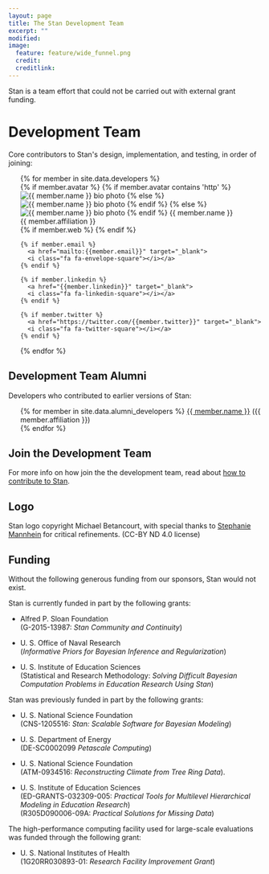 ```yaml
---
layout: page
title: The Stan Development Team
excerpt: ""
modified:
image:
  feature: feature/wide_funnel.png
  credit:
  creditlink:
---
```


Stan is a team effort that could not be carried out with external
  grant funding.

Development Team
================

Core contributors to Stan's design, implementation, and testing,
in order of joining:

<ul>
{% for member in site.data.developers %}

  <div style="clear:both">
  {% if member.avatar %}
    {% if member.avatar contains 'http' %}
      <img src="{{ member.avatar }}"
           class="dev-bio-photo"
           alt="{{ member.name }} bio photo"></img>
    {% else %}
      <img src="{{ site.url }}/images/bio/{{ member.avatar }}"
           class="dev-bio-photo"
           alt="{{ member.name }} bio photo">
    {% endif %}
  {% else %}
    <img src="{{ site.url }}/images/bio/bio-photo.jpg"
         class="dev-bio-photo"
         alt="{{ member.name }} bio photo">
  {% endif %}
  {{ member.name }}<br>
  {{ member.affiliation }}

  <div>
    {% if member.web %}
	    <a href="{{member.web}}" target="_blank">
      <i class="fa fa-home"></i></a>
    {% endif %}

    {% if member.email %}
      <a href="mailto:{{member.email}}" target="_blank">
      <i class="fa fa-envelope-square"></i></a>
    {% endif %}

    {% if member.linkedin %}
      <a href="{{member.linkedin}}" target="_blank">
      <i class="fa fa-linkedin-square"></i></a>
    {% endif %}

    {% if member.twitter %}
      <a href="https://twitter.com/{{member.twitter}}" target="_blank">
      <i class="fa fa-twitter-square"></i></a>
    {% endif %}
  </div>

  </div>

{% endfor %}
</ul>

Development Team Alumni
-----------------------

Developers who contributed to earlier versions of Stan:

<ul>
{% for member in site.data.alumni_developers %}
  <a href="{{ member.web }}">{{ member.name }}</a>
  ({{ member.affiliation }})
  <br>
{% endfor %}
</ul>

Join the Development Team
-------------------------

For more info on how join the the development team, read about
[how to contribute to Stan](/contribute/).

Logo
----

Stan logo copyright Michael Betancourt, with special thanks to
[Stephanie Mannhein](http://www.stephaniemannheim.com/)
for critical refinements. <span class="note">(CC-BY ND 4.0 license)</span>

Funding
-------

Without the following generous funding from our sponsors,
Stan would not exist.

Stan is currently funded in part by the following grants:

* Alfred P. Sloan Foundation
  <br />
  <span class="note">(G-2015-13987: <i>Stan Community and Continuity</i>)</span>

* U. S. Office of Naval Research
  <br />
  <span class="note">(<i>Informative Priors for Bayesian Inference
  and Regularization</i>)</span>

* U. S. Institute of Education Sciences
  <br />
  <span class="note">(Statistical and Research Methodology:
  <i>Solving Difficult Bayesian Computation Problems in Education
  Research Using Stan</i>)</span>


Stan was previously funded in part by the following grants:

* U. S. National Science Foundation
  <br />
  <span class="note">(CNS-1205516: <i>Stan: Scalable Software for Bayesian Modeling</i>)</span>

* U. S. Department of Energy
  <br />
  <span class="note">(DE-SC0002099 <i>Petascale Computing</i>)</span>

* U. S. National Science Foundation
  <br />
  <span class="note">(ATM-0934516: <i>Reconstructing Climate from Tree Ring Data</i>).</span>

* U. S. Institute of Education Sciences
  <br />
  <span class="note">(ED-GRANTS-032309-005:
  <i>Practical Tools for Multilevel Hierarchical Modeling in Education
  Research</i>)</span>
  <br />
  <span class="note">(R305D090006-09A:
  <i>Practical Solutions for Missing Data</i>)</span>

The high-performance computing facility used for large-scale
evaluations was funded through the following grant:

* U. S. National Institutes of Health
  <br />
  <span class="note">(1G20RR030893-01:
  <i>Research Facility Improvement Grant</i>)</span>

